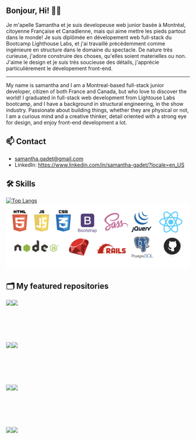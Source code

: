 
## Bonjour, Hi! 👋🏼

Je m'apelle Samantha et je suis developeuse web junior basée à Montréal, citoyenne Française et Canadienne, mais qui aime mettre les pieds partout dans le monde! Je suis diplômée en dévelopement web full-stack du Bootcamp Lighthouse Labs, et j'ai travaillé précédemment comme ingénieure en structure dans le domaine du spectacle. De nature très curieuse, j'adore construire des choses, qu'elles soient materielles ou non. J'aime le design et je suis très soucieuse des détails, j'apprécie particulièrement le dévelopement front-end.

*******

My name is samantha and I am a Montreal-based full-stack junior developer, citizen of both France and Canada, but who love to discover the world!  I graduated in full-stack web development from Lightouse Labs bootcamp, and I have a background in structural engineering, in the show industry. Passionate about building things, whether they are physical or not, I am a curious mind and a creative thinker, detail oriented with a strong eye for design, and enjoy front-end development a lot. 

## 📫  Contact

- samantha.gadet@gmail.com
- LinkedIn: https://www.linkedin.com/in/samantha-gadet/?locale=en_US


## 🛠 Skills

[![Top Langs](https://github-readme-stats.vercel.app/api/top-langs/?username=Samy0412&hide=TSQL&layout=compact)](https://github.com/Samy0412/gihub-readme-stats)
![Top stacks](https://github.com/Samy0412/Samy0412/blob/master/Stacks.png?raw=true)
## 🗂 My featured repositories

<a href="https://github.com/Samy0412/CupOSugah-CLIENT">
  <img align="left" src="https://github-readme-stats.vercel.app/api/pin/?username=Samy0412&repo=CupOSugah-CLIENT" />
</a>
<a href="https://github.com/Samy0412/spotify-clone">
  <img align="left" src="https://github-readme-stats.vercel.app/api/pin/?username=Samy0412&repo=spotify-clone" />
</a>


<br><br><br><br><br><br>

<a href="https://github.com/Samy0412/amazon-clone">
  <img align="left" src="https://github-readme-stats.vercel.app/api/pin/?username=Samy0412&repo=amazon-clone" />
</a>
<a href="https://github.com/Samy0412/scheduler">
  <img align="left" src="https://github-readme-stats.vercel.app/api/pin/?username=Samy0412&repo=scheduler" />
</a>

<br><br><br><br><br><br>

<a href="https://github.com/Samy0412/ignite">
  <img align="left" src="https://github-readme-stats.vercel.app/api/pin/?username=Samy0412&repo=ignite" />
</a>
<a href="https://github.com/Samy0412/waves-music-app">
  <img align="left" src="https://github-readme-stats.vercel.app/api/pin/?username=Samy0412&repo=waves-music-app" />
</a>

<br><br><br><br><br><br>

<a href="https://github.com/Samy0412/capture-portfolio">
  <img align="left" src="https://github-readme-stats.vercel.app/api/pin/?username=Samy0412&repo=capture-portfolio" />
</a>
<a href="https://github.com/Samy0412/capture-portfolio">
  <img align="left" src="https://github-readme-stats.vercel.app/api/pin/?username=Samy0412&repo=capture-portfolio" />
</a>

<!--
**Samy0412/Samy0412** is a ✨ _special_ ✨ repository because its `README.md` (this file) appears on your GitHub profile.

Here are some ideas to get you started:

- 🔭 I’m currently working on ...
- 🌱 I’m currently learning ...
- 👯 I’m looking to collaborate on ...
- 🤔 I’m looking for help with ...
- 💬 Ask me about ...
- 📫 How to reach me: ...
- 😄 Pronouns: ...
- ⚡ Fun fact: ...
-->
